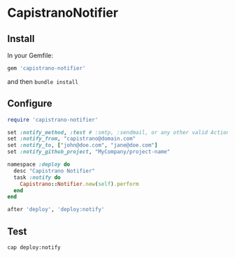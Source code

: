 # CapistranoNotifier

## Install

In your Gemfile:

```rb
gem 'capistrano-notifier'
```

and then `bundle install`

## Configure

```rb
require 'capistrano-notifier'

set :notify_method, :test # :smtp, :sendmail, or any other valid ActionMailer delivery method
set :notify_from, "capistrano@domain.com"
set :notify_to, ["john@doe.com", "jane@doe.com"]
set :notify_github_project, "MyCompany/project-name"

namespace :deploy do
  desc "Capistrano Notifier"
  task :notify do
    Capistrano::Notifier.new(self).perform
  end
end

after 'deploy', 'deploy:notify'
```

## Test

```sh
cap deploy:notify
```


